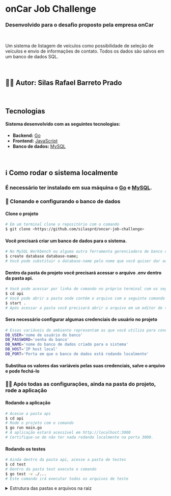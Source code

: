 # onCar Job Challenge

### Desenvolvido para o desafio proposto pela empresa onCar

<br>

<p align="left">Um sistema de listagem de veículos como possibilidade de seleção de veículos e envio de informações de contato. Todos os dados são salvos em um banco de dados SQL.</p>

<br>

## 🙅‍♂️ Autor: Silas Rafael Barreto Prado

<br>

## Tecnologias

#### Sistema desenvolvido com as seguintes tecnologias:

- **Backend:** [Go](https://go.dev/)
- **Frontend:** [JavaScript](https://developer.mozilla.org/pt-BR/docs/Web/JavaScript)
- **Banco de dados:** [MySQL](https://www.mysql.com/)

<br>

## ℹ️ Como rodar o sistema localmente

### É necessário ter instalado em sua máquina o [Go](https://go.dev/) e [MySQL](https://www.mysql.com/).

### 🎲 Clonando e configurando o banco de dados

#### Clone o projeto
```bash
# Em um terminal clone o repositório com o comando
$ git clone <https://github.com/silasprd/oncar-job-challenge>
```

#### Você precisará criar um banco de dados para o sistema.
```bash
# No MySQL Workbench ou alguma outra ferramenta gerenciadora de banco de dados, execute o comando
$ create database database-name;
# Você pode substituir o database-name pelo nome que você quiser dar ao seu banco de dados
```

#### Dentro da pasta do projeto você precisará acessar o arquivo .env dentro da pasta api.
```bash
# Você pode acessar por linha de comando no próprio terminal com os seguintes comandos
$ cd api
# Você pode abrir a pasta onde contém o arquivo com o seguinte comando
$ start .
# Após acessar a pasta você precisará abrir o arquivo em um editor de textos sua escolha
```

#### Sera necessário configurar algumas credenciais de usuário no projeto
```bash
# Essas variáveis de ambiente representam as que você utiliza para conectar ao seu banco de dados local.
DB_USER='nome de usuário do banco'
DB_PASSWORD='senha do banco'
DB_NAME='nome do banco de dados criado para o sistema'
DB_HOST='IP host local'
DB_PORT='Porta em que o banco de dados está rodando localmente'
```
#### Substitua os valores das variáveis pelas suas credenciais, salve o arquivo e pode fechá-lo

### 👨‍💻 Após todas as configurações, ainda na pasta do projeto, rode a aplicação

#### Rodando a aplicação
```bash
# Acesse a pasta api
$ cd api
# Rode o projeto com o comando
$ go run main.go
# A aplicação estará acessível em http://localhost:3000
# Certifique-se de não ter nada rodando localmente na porta 3000.
```

#### Rodando os testes
```bash
# Ainda dentro da pasta api, acesse a pasta de testes
$ cd test
# Dentro da pasta test execute o comando
$ go test -v ./...
# Este comando irá executar todos os arquivos de teste
```

<details>
    <summary>Estrutura das pastas e arquivos na raiz</summary>
    <span style="font-style: bold">/.env:</span><span> Arquivo de definição das variáveis globais.</span><br>
    <span style="font-style: bold">/.gitgnore:</span><span> Arquivo de configuração do rastreamento de controle de versão do git.</span><br>
    <span style="font-style: bold">/main.go:</span><span> Arquivo principal onde são executados os servidores web e api.</span><br>
    <span style="font-style: bold">/api:</span><span> Onde estão toda a estrutura e os arquivos da API desenvolvida na linguagem Go.</span><br>
    <span style="font-style: bold">/api/core/:</span><span> Modelos, serviços e controladores desenvolvidos para atender as requisições.</span><br>
    <span style="font-style: bold">/api/core/model/:</span><span> Modelo dos dados utilizados na API.</span><br>
    <span style="font-style: bold">/api/core/service/:</span><span> Toda a lógica do negócio, onde são executadas as querys para manipulação dos dados no banco.</span><br>
    <span style="font-style: bold">/api/core/controller/:</span><span> Onde estão os controladores, responsáveis por fazer as requisições http.</span><br>
    <span style="font-style: bold">/api/db/:</span><span> Aqui são feitas as configurações e conexão com o banco de dados, e também a auto migração das tabelas.</span><br>
    <span style="font-style: bold">/api/routes/:</span><span> Todas as definições de rotas utilizadas na aplicação.</span><br>
    <span style="font-style: bold">/api/test/:</span><span> Esta pasta contém todos os arquivos de teste. A pasta tem a mesma estrutura da pasta 'api'. Esta pasta deve simular a pasta api.</span><br>
    
</details>